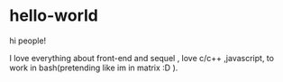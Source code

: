 # hello-world
hi people!

I love everything about front-end and sequel , love c/c++  ,javascript, to work in bash(pretending like im in matrix :D ).


